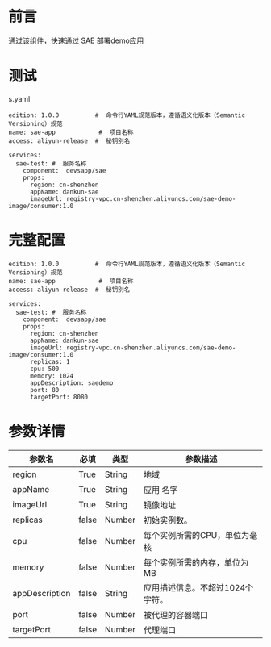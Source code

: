 # 前言

通过该组件，快速通过 SAE 部署demo应用

# 测试

s.yaml

```
edition: 1.0.0          #  命令行YAML规范版本，遵循语义化版本（Semantic Versioning）规范
name: sae-app            #  项目名称
access: aliyun-release  #  秘钥别名

services:
  sae-test: #  服务名称
    component:  devsapp/sae
    props:
      region: cn-shenzhen
      appName: dankun-sae
      imageUrl: registry-vpc.cn-shenzhen.aliyuncs.com/sae-demo-image/consumer:1.0
```

# 完整配置

```
edition: 1.0.0          #  命令行YAML规范版本，遵循语义化版本（Semantic Versioning）规范
name: sae-app            #  项目名称
access: aliyun-release  #  秘钥别名

services:
  sae-test: #  服务名称
    component:  devsapp/sae
    props:
      region: cn-shenzhen
      appName: dankun-sae
      imageUrl: registry-vpc.cn-shenzhen.aliyuncs.com/sae-demo-image/consumer:1.0
      replicas: 1
      cpu: 500
      memory: 1024
      appDescription: saedemo
      port: 80
      targetPort: 8080
```

# 参数详情

| 参数名 |  必填  |  类型  |  参数描述  |
| --- |  ---  |  ---  |  ---  |
| region | True | String | 地域 |
| appName | True | String | 应用 名字 |
| imageUrl | True | String | 镜像地址 |
| replicas | false | Number | 初始实例数。|
| cpu | false | Number | 每个实例所需的CPU，单位为毫核 |
| memory | false | Number | 每个实例所需的内存，单位为MB |
| appDescription | false | String | 应用描述信息。不超过1024个字符。|
| port | false | Number | 被代理的容器端口 |
| targetPort | false | Number | 代理端口 |

